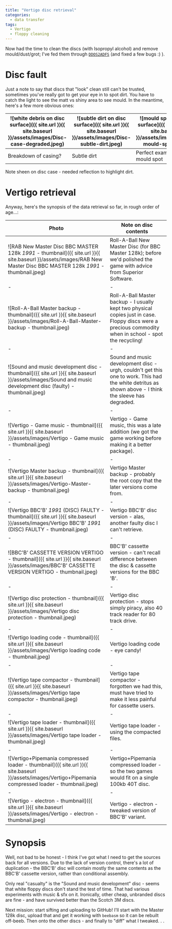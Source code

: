 ```yaml
---
title: "Vertigo disc retrieval"
categories:
  - data transfer
tags:
  - Vertigo
  - floppy cleaning
---
```


Now had the time to clean the discs (with Isopropyl alcohol) and remove mould/dust/grot; I've fed them through [`DDOS2ADFS`](https://github.com/dr-grim/beeb-utils/blob/main/DDOS2ADFS/README.md) (and fixed a few bugs :) ).

# Disc fault
Just a note to say that discs that "look" clean still can't be trusted, sometimes you've really got to get your eye in to spot dirt. You have to catch the light to see the matt vs shiny area to see mould. In the meantime, here's a few more obvious ones:

![white debris on disc surface]({{ site.url }}{{ site.baseurl }}/assets/images/Disc-case-degraded.jpeg) | ![subtle dirt on disc surface]({{ site.url }}{{ site.baseurl }}/assets/images/Disc-subtle-dirt.jpeg) | ![mould spot on disc surface]({{ site.url }}{{ site.baseurl }}/assets/images/Disc-mould-spot.jpeg)
-|-|-
Breakdown of casing? | Subtle dirt  | Perfect example of a mould spot

Note sheen on disc case - needed reflection to highlight dirt.

# Vertigo retrieval
Anyway, here's the synopsis of the data retrieval so far, in rough order of age...:

Photo | Note on disc contents
-|-
![RAB New Master Disc BBC MASTER 128k *1991* - thumbnail]({{ site.url }}{{ site.baseurl }}/assets/images/RAB New Master Disc BBC MASTER 128k *1991* - thumbnail.jpeg) | Roll-A-Ball New Master Disc (for BBC Master 128k); before we'd polished the game with advice from Superior Software.
-|-
![Roll-A-Ball Master backup - thumbnail]({{ site.url }}{{ site.baseurl }}/assets/images/Roll-A-Ball-Master-backup - thumbnail.jpeg) | Roll-A-Ball Master backup - I usually kept two physical copies just in case. Floppy discs were a precious commodity when in school - spot the recycling!
-|-
![Sound and music development disc - thumbnail]({{ site.url }}{{ site.baseurl }}/assets/images/Sound and music development disc (faulty) - thumbnail.jpeg) | Sound and music development disc - urgh, couldn't get this one to work. This had the white detritus as shown above - I think the sleeve has degraded.
-|-
![Vertigo - Game music - thumbnail]({{ site.url }}{{ site.baseurl }}/assets/images/Vertigo - Game music - thumbnail.jpeg) | Vertigo - Game music, this was a late addition (we got the game working before making it a better package).
-|-
![Vertigo Master backup - thumbnail]({{ site.url }}{{ site.baseurl }}/assets/images/Vertigo-Master-backup - thumbnail.jpeg) | Vertigo Master backup - probably the root copy that the later versions come from.
-|-
![Vertigo BBC'B' *1991* (DISC) FAULTY - thumbnail]({{ site.url }}{{ site.baseurl }}/assets/images/Vertigo BBC'B' *1991* (DISC) FAULTY - thumbnail.jpeg) | Vertigo BBC'B' disc version - alas, another faulty disc I can't retrieve.
-|-
![BBC'B' CASSETTE VERSION VERTIGO - thumbnail]({{ site.url }}{{ site.baseurl }}/assets/images/BBC'B' CASSETTE VERSION VERTIGO - thumbnail.jpeg) | BBC'B' cassette version - can't recall difference between the disc & cassette versions for the BBC 'B'.
-|-
![Vertigo disc protection - thumbnail]({{ site.url }}{{ site.baseurl }}/assets/images/Vertigo disc protection - thumbnail.jpeg) | Vertigo disc protection - stops simply piracy, also 40 track reader for 80 track drive.
-|-
![Vertigo loading code - thumbnail]({{ site.url }}{{ site.baseurl }}/assets/images/Vertigo loading code - thumbnail.jpeg) | Vertigo loading code - eye candy!
-|-
![Vertigo tape compactor - thumbnail]({{ site.url }}{{ site.baseurl }}/assets/images/Vertigo tape compactor - thumbnail.jpeg) | Vertigo tape compactor - forgotten we had this, must have tried to make it less painful for cassette users.
-|-
![Vertigo tape loader - thumbnail]({{ site.url }}{{ site.baseurl }}/assets/images/Vertigo tape loader - thumbnail.jpeg) | Vertigo tape loader - using the compacted files.
-|-
![Vertigo+Pipemania compressed loader - thumbnail]({{ site.url }}{{ site.baseurl }}/assets/images/Vertigo+Pipemania compressed loader - thumbnail.jpeg) | Vertigo+Pipemania compressed loader - so the two games would fit on a single 100kb 40T disc.
-|-
![Vertigo - electron - thumbnail]({{ site.url }}{{ site.baseurl }}/assets/images/Vertigo - electron - thumbnail.jpeg) | Vertigo - electron - tweaked version of BBC'B' variant.

# Synopsis

Well, not bad to be honest - I think I've got what I need to get the sources back for all versions. Due to the lack of version control, there's a lot of duplication - the BBC'B' disc will contain mostly the same contents as the BBC'B' cassette version, rather than conditional assembly.

Only real "casualty" is the "Sound and music development" disc - seems that white floppy discs don't stand the test of time. That had various experiments with music & sfx on it. Ironically, other cheap, unbranded discs are fine - and have survived better than the Scotch 3M discs.

Next mission: start sifting and uploading to GitHub! I'll start with the Master 128k disc, upload that and get it working with `beebasm` so it can be rebuilt off-beeb. Then onto the other discs - and finally to "diff" what I tweaked. . .